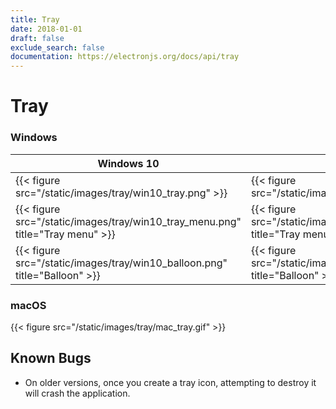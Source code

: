 ```yaml
---
title: Tray
date: 2018-01-01
draft: false
exclude_search: false
documentation: https://electronjs.org/docs/api/tray
---
```


# Tray

### Windows

Windows 10    | Windows 7
--------|------
{{< figure src="/static/images/tray/win10_tray.png" >}} | {{< figure src="/static/images/tray/win7_tray.png" >}}
{{< figure src="/static/images/tray/win10_tray_menu.png" title="Tray menu" >}} | {{< figure src="/static/images/tray/win7_tray_menu.png" title="Tray menu" >}}
{{< figure src="/static/images/tray/win10_balloon.png" title="Balloon" >}} | {{< figure src="/static/images/tray/win7_balloon.png" title="Balloon" >}}

### macOS

{{< figure src="/static/images/tray/mac_tray.gif" >}}

## Known Bugs

* On older versions, once you create a tray icon, attempting to destroy it will crash the application.
